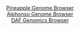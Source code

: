 <div id="Pineapple_Genome_Browser" align="center">
  <a href="https://igv.org/app/?sessionURL=blob:zZJZi9swFIX_i2CGFhyvcRwbQskyWTrTljiTpM0wGNmWbbWy5EhynIX896qhpS8dmDy0FPQgXa50zzn6TmCHuMCMggDYuuXqlgU0IArWLGBZEfQRlkiAIINEIA1wlCGOaIJAcAIZFBIuwwd1s5CyEoFhYFm1SkhzpgtHhyU8MgoboSesNIaMEBgzDiXjwhhwuGMGznetBsWwqnQ129FdI4USGpBUBaOCGRWiedSo96JfpShHlJUoKmsi8UVApPQojamewXf99aKfJEiIe3SYpb3._ay_cu6Wm0lnuFl.mq6XnfXtAucUypqjnpyOu6uyIF7jTpq6tm_scRFmYn8Yb5IPN87o9m5fYY5Ez_Ksbtu1fcdT0WCaov3_5FotfKXzjZcW..kqLCfkUbmeJ4McmqPBCm23cf5H511w1gBhSa1YAEnBvcAyNcfsaK7daf3YWl3NNH2VD2cYBE_PGpAcJt9U.9MJyEOliAECbesLPBpgPEUcBC3fND3L92237bVN37fO2gnUnPy9cMfL0PdMu2_bnSjDRCqc00jQSuiQUn2XZHp.vDLN2d37x3At5qPZcOjXw_jAvm7jLW9Pp19eyFIDavTlA5XR1yj6J9y9Rogu42thU4B9tp2HTbIuwskmRWwbTmbucQ4Htj9_MaDrwskYL6FU_aqijj9520GOIZWqsMMCx5hgeVirHFkDAst2FLYgYYQpDgHP4zemZmqWa779jadzfj5_Bw--">Pineapple Genome Browser</a>
</div>
<div id="Alphonso_Genome_Browser" align="center">
  <a href="https://igv.org/app/?sessionURL=blob:zZPvj5owGMf_lyZetgShgIiQmAWd7jy3edFzbl4upJSCPaHl2gr.iP_7usuWvdkl54stS3jRPrT0.3z64QRqIiTlDITAMW3PtG1gALnhzQKVVUE.o5JIEGaokMQAgmREEIYJCE8gQ1Kh5fyj3rlRqpKhZVFVtUvEcm5K10QlOnKGGmliXlpDXhQo4QIpLqQ1EKjmFs3rdkMSVFWmPts1PStFClmoqDacSW5VhOVxo78X_yrFOWG8JHG5KxR9DhDrPDpjamboXbRaRBgTKafkMEn70XQSfXFHy_WH7nC9nF2vlt3V1YLmDKmdIH0yZ8e77cye4u2w5Qw2aUfc4cE2cXty8a3lvr8a7SsqiOzbvt3reE7g9DQaylKy_5.61g.9sPOWM57fTm_3j70I79bjkfJgl.N147iz0ac_dh6AswEKjnfaBYA3wg9taLiwa3hOt_1jaPcMCAPNR3AKwvsHAyiB8FYvvz8Bdai0MUCSp92zPAbgIiUChO0AQt8OAsfr.B0YBPbZOIGdKP4e3PFyHvjQiRynG2e0UFrnNJaskiZizKxxZubHC2kObqKDJrpaX0_8xfYwuk7K.utMVwbk0R82L_A0gD7..RJ1s69J9U_ce00QUyWXCpct9Q_mOSod8KeJy_CtpjNe3EwjeURYv4IvQroMUMZFiZReryt6.tO7GgmKmNKFmkqa0IKqw0qz5A0IbcfV.gLMC659BCJP3kADGrYH3_7W1D0_nL8D">Alphonso Genome Browser</a>
</div>


<div id="DAF_Genomics_Browser" align="center">
  <a href="https://ink-blot.github.io/?sessionURL=blob:tZNra9swFIb_iyD95Kvs2LUhDLdL1pJ0o8mcQEoJJ_ZxYmZJniQvbUP..1SvY7ALY9CBpCNxLu.RHnQkX1CqWnCSEur4Q8f3iUXUXhwWwNoG3wNDRdIKGoUWkVihRF4gSY.kAqUhn89M5l7rVqWuW0Jl75ALVhfKUYEDra1Ep_doQm3qAIMnweGgnEIwE6zBhabdC66EC0WBStme2yLfbQ5glu..TV8SN6xrdN2rbkwTprHSqcB0W_MSH_7SyH9QNqN.k60WWZ8_xcfrcpRNr7NlMM7X76LLdf7hapVHq7NFveOgO4mjxccBvQA2XbNnWyyXbRRP6PZKVrdcPY0Hwduz8UNbS1QjP_bPwyENE4.cLNKIojMYSLGXfuqHVkzPLRqG9ss2GEbmHaSoSXp3bxEtofhkwu.ORD.2BhZR.LnruVlEyBIlSe3E82I_SegwjEMvSfyTdSSdbF6Z5iSfJ7FHM0ojZwvM6Fd10z.hEfrV.Voof6ps5r.i0g1PspwO6GRmWBkzn12226TbDcMMb8XFzW9hPX.eP16uEpKBNq5vxxc00BhNhlz_YBOc7k9fAQ--">DAF Genomics Browser</a>
</div>
